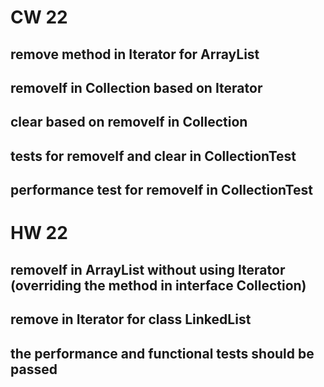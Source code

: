 # CW 22
## remove method in Iterator for ArrayList
## removeIf in Collection based on Iterator
## clear based on removeIf in Collection
## tests for removeIf and clear in CollectionTest
## performance test for removeIf in CollectionTest
# HW 22
## removeIf in ArrayList without using Iterator (overriding the method in interface Collection)
## remove in Iterator for class LinkedList
## the performance and functional tests should be passed
